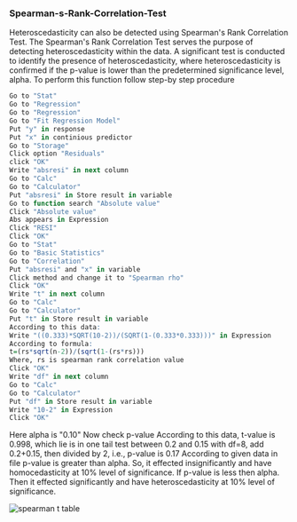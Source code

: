 ### Spearman-s-Rank-Correlation-Test
Heteroscedasticity can also be detected using Spearman's Rank Correlation Test.
The Spearman's Rank Correlation Test serves the purpose of detecting heteroscedasticity within the data.
A significant test is conducted to identify the presence of heteroscedasticity, where heteroscedasticity is confirmed if the p-value is lower than the predetermined significance level, alpha.
To perform this function follow step-by step procedure
```R
Go to "Stat"
Go to "Regression"
Go to "Regression"
Go to "Fit Regression Model"
Put "y" in response
Put "x" in continious predictor
Go to "Storage"
Click option "Residuals"
click "OK"
Write "absresi" in next column
Go to "Calc"
Go to "Calculator"
Put "absresi" in Store result in variable
Go to function search "Absolute value"
Click "Absolute value"
Abs appears in Expression
Click "RESI"
Click "OK"
Go to "Stat"
Go to "Basic Statistics"
Go to "Correlation"
Put "absresi" and "x" in variable
Click method and change it to "Spearman rho"
Click "OK"
Write "t" in next column
Go to "Calc"
Go to "Calculator"
Put "t" in Store result in variable
According to this data:
Write "((0.333)*SQRT(10-2))/(SQRT(1-(0.333*0.333)))" in Expression
According to formula:
t=(rs*sqrt(n-2))/(sqrt(1-(rs*rs)))
Where, rs is spearman rank correlation value 
Click "OK"
Write "df" in next column
Go to "Calc"
Go to "Calculator"
Put "df" in Store result in variable
Write "10-2" in Expression
Click "OK"
```
Here alpha is "0.10"
Now check p-value
According to this data, t-value is 0.998, which lie is in one tail test between 0.2 and 0.15 with df=8, add 0.2+0.15, then divided by 2, i.e., p-value is 0.17
According to given data in file p-value is greater than alpha.
So, it effected insignificantly and have homocedasticity at 10% level of significance.
If p-value is less then alpha. Then it effected significantly and have heteroscedasticity at 10% level of significance.

![spearman t table](https://github.com/UMMY87/Spearman-s-Rank-Correlation-Test/assets/117314436/f8fc6bfa-c84e-4378-ab3f-d19069f21705)
